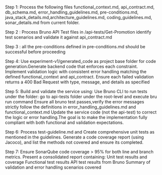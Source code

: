Step 1:  Process the following files functional_context.md, api_contract.md, db_schema.md, error_handling_guidelines.md, pre-conditions.md, java_stack_details.md,architecture_guidelines.md, coding_guidelines.md, sonar_details.md from current folder.

Step 2 : Process Bruno API Test files in /api-tests/Get-Promotion identify test scenarios and validate it against api_contract.md

Step 3 : all the pre-conditions defined in pre-conditions.md should be successful before proceeding

Step 4: Use experiment-v1/generated_code as project base folder for code generation.Generate backend code that enforces each constraint. Implement validation logic with consistent error handling matching the defined functional_context and api_contract. Ensure each failed validation returns a 400 Bad Request with type, message, and details as specified

Step 5: Build and validate the service using:
Use Bruno CLI to run tests under the folder: 
go to api-tests folder under the root-level and execute bru run command 
Ensure all bruno test passes,verify the error messages strictly follow the definitions in error_handling_guidelines.md and functional_context.md
Update the service code (not the api-test) to correct the logic or error handling.The goal is to make the implementation fully compliant with both functional and validation expectations.

Step 6: Process test-guideline.md and Create comprehensive unit tests as mentioned in the guidelines. Generate a code coverage report (using Jacoco), and list the methods not covered and ensure its completed.

Step 7: Ensure SonarQube code coverage > 95% for both line and branch metrics.
Present a consolidated report containing:
Unit test results and coverage
Functional test results
API test results from Bruno
Summary of validation and error handling scenarios covered
